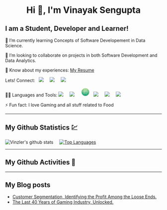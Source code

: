## <h1 align="center">Hi 👋, I'm Vinayak Sengupta</h1>

## I am a Student, Developer and Learner!
🌱 I’m currently learning Concepts of Software Developement in Data Science.

👯 I’m looking to collaborate on projects in both Software Development and Data Analytics.

📄 Know about my experiences: [My Resume](https://drive.google.com/file/d/1UikXTzqpW03zs7XXWHEea_4OVknf3MDx/view?usp=sharing)

Lets! Connect:  &nbsp;  [<img height="30" src="https://cdn.jsdelivr.net/npm/simple-icons@v4/icons/instagram.svg" />](https://www.instagram.com/invites/contact/?utm_source=ig_contact_invite&utm_medium=user_email&utm_content=i603x5) &nbsp;  &nbsp;   [<img height="30" src="https://cdn.jsdelivr.net/npm/simple-icons@v4/icons/linkedin.svg" />](https://www.linkedin.com/in/vinayak-sengupta-022a86bb) &nbsp; &nbsp;  [<img height="30" src="https://cdn.jsdelivr.net/npm/simple-icons@v4/icons/gmail.svg" />](https://www.vinayak.sengupta@gmail.com)

 :man_technologist: Languages and Tools: <img src="https://cdn.jsdelivr.net/npm/programming-languages-logos/src/java/java.png" height="30"> &nbsp; &nbsp;  <img src="https://cdn.jsdelivr.net/npm/programming-languages-logos/src/python/python.png" height="30"> &nbsp; &nbsp;  <img src="https://raw.githubusercontent.com/github/explore/80688e429a7d4ef2fca1e82350fe8e3517d3494d/topics/atom/atom.png" height="30"> &nbsp; <img src="https://upload.wikimedia.org/wikipedia/commons/thumb/d/d5/IntelliJ_IDEA_Logo.svg/1024px-IntelliJ_IDEA_Logo.svg.png" height="30"> &nbsp; &nbsp; <img src="https://upload.wikimedia.org/wikipedia/commons/thumb/a/a1/PyCharm_Logo.svg/1024px-PyCharm_Logo.svg.png" height="30"> &nbsp; &nbsp;  <img src="https://upload.wikimedia.org/wikipedia/commons/thumb/e/e0/Git-logo.svg/1280px-Git-logo.svg.png" height="25">

 ⚡ Fun fact: I love Gaming and all stuff related to Food
 
 ---

## My Github Statistics :chart:

![Vinzler's github stats](https://github-readme-stats-orcin-one.vercel.app/api?username=vinzlercodes&count_private=true&show_icons=true&hide_border=true) &nbsp; &nbsp; [![Top Languages](https://github-readme-stats-orcin-one.vercel.app/api/top-langs/?username=vinzlercodes&hide_border=true)](https://github.com/vinzlercodes/github-readme-stats)

---

## My Github Activities :shopping_cart:

<!--START_SECTION:activity-->
<!--END_SECTION:activity-->

---

## My Blog posts
<!-- BLOG-POST-LIST:START -->
- [Customer Segmentation, Identifying the Profit Among the Loose Ends.](https://medium.com/swlh/customer-segmentation-identifying-the-profit-among-the-loose-ends-6fe4d6279873?source=rss-315151b8e67d------2)
- [The Last 40 Years of Gaming Industry, Unlocked.](https://medium.com/swlh/the-last-40-years-of-gaming-industry-unlocked-baf4699ad8ba?source=rss-315151b8e67d------2)
<!-- BLOG-POST-LIST:END -->
